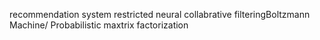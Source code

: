 recommendation system
restricted neural collabrative filteringBoltzmann Machine/ Probabilistic maxtrix factorization
